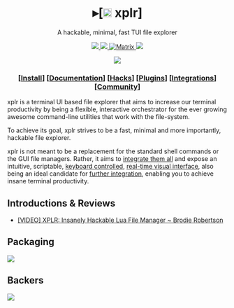 <h1 align="center">
  ▸[<a href="https://github.com/sayanarijit/xplr/blob/main/assets/icon/xplr.svg"><img src="https://s3.gifyu.com/images/xplr32.png" alt="▓▓" height="20" width="20" /></a> xplr]
</h1>

<p align="center">
A hackable, minimal, fast TUI file explorer
</p>

<p align="center">

<a href="https://crates.io/crates/xplr">
<img src="https://img.shields.io/crates/v/xplr.svg" />
</a>

<a href="https://github.com/sayanarijit/xplr/commits">
<img src="https://img.shields.io/github/commit-activity/m/sayanarijit/xplr" />
</a>

<a href="https://matrix.to/#/#xplr-pub:matrix.org">
<img alt="Matrix" src="https://img.shields.io/matrix/xplr-pub:matrix.org?color=0DB787&label=matrix&logo=Matrix">
</a>
  
<a href="https://discord.gg/JmasSPCcz3">
<img src="https://img.shields.io/discord/834369918312382485?color=5865F2&label=discord&logo=Discord" />
</a>

</p>

<p align="center">
<img src="https://s3.gifyu.com/images/xplr-0.5.0.gif" />
</p>

<h3 align="center">
  [<a href="https://xplr.dev/en/install">Install</a>]
  [<a href="https://xplr.dev/en">Documentation</a>]
  [<a href="https://xplr.dev/en/awesome-hacks">Hacks</a>]
  [<a href="https://xplr.dev/en/awesome-plugins">Plugins</a>]
  [<a href="https://xplr.dev/en/awesome-integrations">Integrations</a>]
  [<a href="https://xplr.dev/en/community">Community</a>]
</h3>

xplr is a terminal UI based file explorer that aims to increase our terminal
productivity by being a flexible, interactive orchestrator for the ever growing
awesome command-line utilities that work with the file-system.

To achieve its goal, xplr strives to be a fast, minimal and more importantly,
hackable file explorer.

xplr is not meant to be a replacement for the standard shell commands or the
GUI file managers. Rather, it aims to [integrate them all][14] and expose an
intuitive, scriptable, [keyboard controlled][2],
[real-time visual interface][1], also being an ideal candidate for [further
integration][15], enabling you to achieve insane terminal productivity.

## Introductions & Reviews

- [[VIDEO] XPLR: Insanely Hackable Lua File Manager ~ Brodie Robertson](https://youtu.be/MaVRtYh1IRU)

## Packaging

<a href="https://repology.org/project/xplr/versions"><img src="https://repology.org/badge/vertical-allrepos/xplr.svg" /></a>

## Backers

<a href="https://opencollective.com/xplr#backer"><img src="https://opencollective.com/xplr/tiers/backer.svg?width=890" /></a>

[1]: https://xplr.dev/en/layouts
[2]: https://xplr.dev/en/configure-key-bindings
[14]: https://xplr.dev/en/awesome-plugins#integration
[15]: https://xplr.dev/en/awesome-integrations
